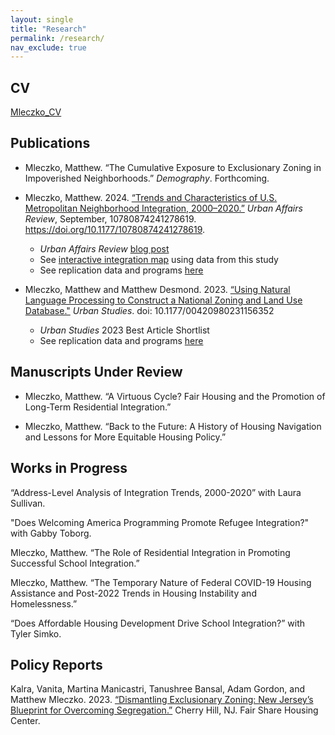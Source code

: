 ```yaml
---
layout: single
title: "Research"
permalink: /research/
nav_exclude: true
---
```


## CV
[Mleczko_CV](https://mtmleczko.github.io/assets/cv/Mleczko_CV.pdf)


## Publications

- Mleczko, Matthew. “The Cumulative Exposure to Exclusionary Zoning in Impoverished Neighborhoods.”
*Demography*. Forthcoming.

- Mleczko, Matthew. 2024. [“Trends and Characteristics of U.S. Metropolitan Neighborhood Integration,
2000–2020.”](https://journals.sagepub.com/doi/10.1177/10780874241278619) *Urban Affairs Review*, September, 10780874241278619. https://doi.org/10.1177/10780874241278619.
  - *Urban Affairs Review* [blog post](https://www.urbanaffairsreview.com/uar-archive/trends-and-characteristics)
  - See [interactive integration map](https://mmleczko.shinyapps.io/intmap/) using data from this study
  - See replication data and programs [here](https://dataverse.harvard.edu/dataset.xhtml?persistentId=doi:10.7910/DVN/SG7IOH)

- Mleczko, Matthew and Matthew Desmond. 2023. [“Using Natural Language Processing to Construct a National Zoning and Land Use Database."](https://journals.sagepub.com/doi/10.1177/00420980231156352) *Urban Studies*. doi: 10.1177/00420980231156352
  - *Urban Studies* 2023 Best Article Shortlist
  - See replication data and programs [here](https://github.com/mtmleczko/nzlud)
 
## Manuscripts Under Review

- Mleczko, Matthew. “A Virtuous Cycle? Fair Housing and the Promotion of Long-Term Residential Integration.”

- Mleczko, Matthew. “Back to the Future: A History of Housing Navigation and Lessons for More Equitable
Housing Policy.”

## Works in Progress

“Address-Level Analysis of Integration Trends, 2000-2020” with Laura Sullivan.

"Does Welcoming America Programming Promote Refugee Integration?" with Gabby Toborg.

Mleczko, Matthew. “The Role of Residential Integration in Promoting Successful School Integration.”

Mleczko, Matthew. “The Temporary Nature of Federal COVID-19 Housing Assistance and Post-2022 Trends in Housing Instability and Homelessness.”

“Does Affordable Housing Development Drive School Integration?” with Tyler Simko.

## Policy Reports

Kalra, Vanita, Martina Manicastri, Tanushree Bansal, Adam Gordon, and Matthew Mleczko. 2023. [“Dismantling Exclusionary Zoning: New Jersey’s Blueprint for Overcoming Segregation.”](https://www.fairsharehousing.org/wp-content/uploads/2025/06/Dismantling-Exclusionary-Zoning_New-Jerseys-Blueprint-for-Overcoming-Segregation.pdf) Cherry Hill, NJ. Fair
Share Housing Center.

